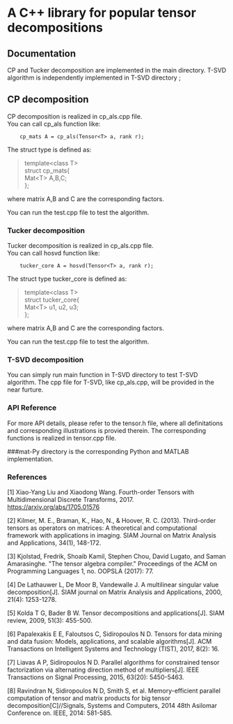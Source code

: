 # A C++ library for popular tensor decompositions

## Documentation
CP and Tucker decomposition are implemented in the main directory. T-SVD algorithm is independently implemented in T-SVD directory ;

## CP decomposition  
CP decomposition is realized in cp_als.cpp file.   
You can call cp_als function like:   

        cp_mats A = cp_als(Tensor<T> a, rank r);    

The struct type is defined as:  
>template\<class T\>  
>struct cp_mats{  
>  Mat\<T\> A,B,C;  
>};  

where matrix A,B and C are the corresponding factors.   

You can run the test.cpp file to test the algorithm.


### Tucker decomposition
Tucker decomposition is realized in cp_als.cpp file.  
You can call hosvd function like: 

        tucker_core A = hosvd(Tensor<T> a, rank r);    

The struct type tucker_core is defined as:  
>template\<class T\>    
>struct tucker_core{  
>  Mat\<T\> u1, u2, u3;  
>};  

where matrix A,B and C are the corresponding factors.   

You can run the test.cpp file to test the algorithm.

### T-SVD decomposition
You can simply run main function in T-SVD directory to test T-SVD algorithm. The cpp file for T-SVD, like cp_als.cpp, will be provided in the near furture.

### API Reference
For more API details, please refer to the tensor.h file, where all definitations and corresponding illustrations is provied therein. The corresponding functions is realized in tensor.cpp file.

###mat-Py directory is the corresponding Python and MATLAB implementation. 

### References
[1] Xiao-Yang Liu and Xiaodong Wang. Fourth-order Tensors with Multidimensional Discrete Transforms, 2017. https://arxiv.org/abs/1705.01576

[2] Kilmer, M. E., Braman, K., Hao, N., & Hoover, R. C. (2013). Third-order tensors as operators on matrices: A theoretical and computational framework with applications in imaging. SIAM Journal on Matrix Analysis and Applications, 34(1), 148-172.

[3] Kjolstad, Fredrik, Shoaib Kamil, Stephen Chou, David Lugato, and Saman Amarasinghe. "The tensor algebra compiler." Proceedings of the ACM on Programming Languages 1, no. OOPSLA (2017): 77.

[4] De Lathauwer L, De Moor B, Vandewalle J. A multilinear singular value decomposition[J]. SIAM journal on Matrix Analysis and Applications, 2000, 21(4): 1253-1278.

[5] Kolda T G, Bader B W. Tensor decompositions and applications[J]. SIAM review, 2009, 51(3): 455-500.

[6] Papalexakis E E, Faloutsos C, Sidiropoulos N D. Tensors for data mining and data fusion: Models, applications, and scalable algorithms[J]. ACM Transactions on Intelligent Systems and Technology (TIST), 2017, 8(2): 16.

[7] Liavas A P, Sidiropoulos N D. Parallel algorithms for constrained tensor factorization via alternating direction method of multipliers[J]. IEEE Transactions on Signal Processing, 2015, 63(20): 5450-5463.

[8] Ravindran N, Sidiropoulos N D, Smith S, et al. Memory-efficient parallel computation of tensor and matrix products for big tensor decomposition[C]//Signals, Systems and Computers, 2014 48th Asilomar Conference on. IEEE, 2014: 581-585.
